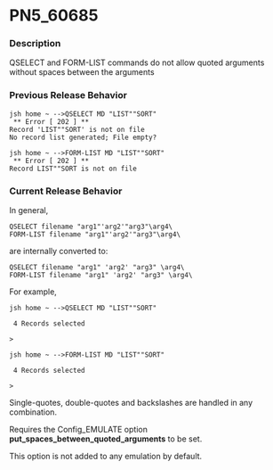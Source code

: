 # PN5_60685

<PageHeader />

### Description

QSELECT and FORM-LIST commands do not allow quoted arguments without spaces between the arguments



### Previous Release Behavior

```
jsh home ~ -->QSELECT MD "LIST""SORT"
 ** Error [ 202 ] **
Record 'LIST""SORT' is not on file
No record list generated; File empty?

jsh home ~ -->FORM-LIST MD "LIST""SORT"
 ** Error [ 202 ] **
Record LIST""SORT is not on file
```



### Current Release Behavior

In general,

```
QSELECT filename "arg1"'arg2'"arg3"\arg4\
FORM-LIST filename "arg1"'arg2'"arg3"\arg4\
```

are internally converted to:

```
QSELECT filename "arg1" 'arg2' "arg3" \arg4\
FORM-LIST filename "arg1" 'arg2' "arg3" \arg4\
```

For example,

```
jsh home ~ -->QSELECT MD "LIST""SORT"

 4 Records selected

>

jsh home ~ -->FORM-LIST MD "LIST""SORT"

 4 Records selected

>
```

Single-quotes, double-quotes and backslashes are handled in any combination.

Requires the Config\_EMULATE option **put\_spaces\_between\_quoted\_arguments** to be set.

This option is not added to any emulation by default.
